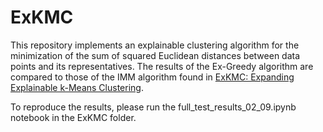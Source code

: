 # ExKMC

This repository implements an explainable clustering algorithm for the minimization of the sum of squared Euclidean distances between data points and its representatives. The results of the Ex-Greedy algorithm are compared to those of the IMM algorithm found in [ExKMC: Expanding Explainable k-Means Clustering](https://arxiv.org/pdf/2006.02399.pdf). 

To reproduce the results, please run the full_test_results_02_09.ipynb notebook in the ExKMC folder.
